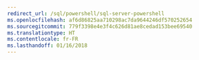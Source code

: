 ```yaml
---
redirect_url: /sql/powershell/sql-server-powershell
ms.openlocfilehash: af6d86825aa710298ac7da9644246df570252654
ms.sourcegitcommit: 779f3398e4e3f4c626d81ae8cedad153bee69540
ms.translationtype: HT
ms.contentlocale: fr-FR
ms.lasthandoff: 01/16/2018
---
```

